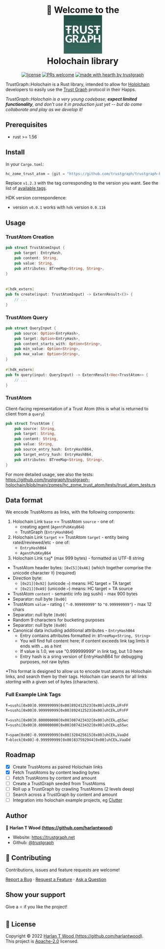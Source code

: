 <h1 align="center">
  <div>👋 Welcome to the</div>
  <img src="./doc/img/logo.png" alt="Logo" height="125">
  <div>Holochain library</div>
</h1>

<div align="center">

[![license](https://img.shields.io/github/license/trustgraph/trustgraph-holochain.svg?style=flat-square)](LICENSE.md)
[![PRs welcome](https://img.shields.io/badge/PRs-welcome-ff69b4.svg?style=flat-square)](https://github.com/trustgraph/trustgraph-holochain/issues?q=is%3Aissue+is%3Aopen+label%3A%22help+wanted%22)
[![made with hearth by trustgraph](https://img.shields.io/badge/made%20with%20%E2%99%A5%20-cc14cc.svg?style=flat-square)](https://github.com/trustgraph)

</div>


TrustGraph::Holochain is a Rust library, intended to allow for [Hololchain](https://www.holochain.org) developers to easily use the [Trust Graph](https://github.com/trustgraph/trustgraph) protocol in their Happs.

_TrustGraph::Holochain is a very young codebase; **expect limited functionality**, and don’t use it in production just yet -- but do come collaborate and play as we develop it!_

## Prerequisites

- rust >= 1.56

## Install

In your `Cargo.toml`:

```rs
hc_zome_trust_atom = {git = "https://github.com/trustgraph/trustgraph-holochain.git", rev="v1.2.3", package = "hc_zome_trust_atom"}
```

Replace `v1.2.3` with the tag corresponding to the version you want. See the list of [available tags](https://github.com/trustgraph/trustgraph-holochain/tags).

HDK version correspondence:

- version `v0.0.1` works with `hdk` version `0.0.116`

## Usage

### TrustAtom Creation

```rs
pub struct TrustAtomInput {
    pub target: EntryHash,
    pub content: String,
    pub value: String,
    pub attributes: BTreeMap<String, String>,
}


#[hdk_extern]
pub fn create(input: TrustAtomInput) -> ExternResult<()> {
    // ...
}
```

### TrustAtom Query

```rs
pub struct QueryInput {
    pub source: Option<EntryHash>,
    pub target: Option<EntryHash>,
    pub content_starts_with: Option<String>,
    pub min_value: Option<String>,
    pub max_value: Option<String>,
}

#[hdk_extern]
pub fn query(input: QueryInput) -> ExternResult<Vec<TrustAtom>> {
    // ...
}

```

### TrustAtom

Client-facing representation of a Trust Atom (this is what is returned to client from a `query`)

```rs
pub struct TrustAtom {
    pub source: String,
    pub target: String,
    pub content: String,
    pub value: String,
    pub source_entry_hash: EntryHashB64,
    pub target_entry_hash: EntryHashB64,
    pub attributes: BTreeMap<String, String>,
}
```

For more detailed usage, see also the tests: https://github.com/trustgraph/trustgraph-holochain/blob/main/zomes/hc_zome_trust_atom/tests/trust_atom_tests.rs

## Data format

We encode TrustAtoms as links, with the following components:

1. Holochain Link `base` == TrustAtom `source` - one of:
    - creating agent (`AgentPubKeyB64`)
    - TrustGraph (`EntryHashB64`)
1. Holochain Link `target` == TrustAtom `target` - entity being rated/reviewed/etc - one of:
    - `EntryHashB64`
    - `AgentPubKeyB64`
1. Holochain Link `tag`* (max 999 bytes) - formatted as UTF-8 string
  - TrustAtom header bytes: `[0xC5][0xA6]` (which together comprise the unicode character `Ŧ`) (required)
  - Direction byte:
      - `[0x21][0x92]` (unicode `→`) means: HC target = TA target
      - `[0x21][0xA9]` (unicode `↩`) means: HC target = TA source
  - TrustAtom `content` - semantic info (eg sushi) - max 900 bytes
  - Separator: null byte `[0x00]`
  - TrustAtom `value` - rating ( `"-0.999999999"` to `"0.999999999"`) - max 12 chars
  - Separator: null byte `[0x00]`
  - Random 9 characters for bucketing purposes
  - Separator: null byte `[0x00]`
  - Canonical data including additional attributes - `EntryHashB64`
      - Entry contains attributes formatted in: `BTreeMap<String, String>`
      - You will find full content here; if content exceeds link tag limts it ends with `…` as a hint
      - If value is 1.0, we use "0.999999999" in link tag, but 1.0 here
      - Entry hash is a sring version of EntryHashB64 for debugging purposes, not raw bytes

*This format is designed to allow us to encode trust atoms as Holochain links, and search them by their tags.  Holochain can search for all links _starting_ with a given set of bytes (characters).

### Full Example Link Tags

```
Ŧ→sushi[0x00]0.999999999[0x00]892412523[0x00]uhCEk…UFnFF
Ŧ↩sushi[0x00]0.999999999[0x00]892412523[0x00]uhCEk…UFnFF

Ŧ→sushi[0x00]0.800000000[0x00]087423432[0x00]uhCEk…qS5wc
Ŧ↩sushi[0x00]0.800000000[0x00]087423432[0x00]uhCEk…qS5wc

Ŧ→spam[0x00]-0.999999999[0x00]328425615[0x00]uhCEk…VaaDd
Ŧ→block[0x00]-0.999999999[0x00]837592944[0x00]uhCEk…VaaDd
```

## Roadmap

- [x] Create TrustAtoms as paired Holochain links
- [x] Fetch TrustAtoms by content leading bytes
- [ ] Fetch TrustAtoms by content and amount
- [ ] Create a TrustGraph seeded from TrustAtoms
- [ ] Roll up a TrustGraph by crawling TrustAtoms (2 levels deep)
- [ ] Search across a TrustGraph by content and amount
- [ ] Integration into holochain example projects, eg [Clutter](https://github.com/artbrock/clutter)

## Author

👤 **Harlan T Wood (https://github.com/harlantwood)**

* Website: https://trustgraph.net
* Github: [@trustgraph](https://github.com/trustgraph)

## 🤝 Contributing

Contributions, issues and feature requests are welcome!<br />

<a href="https://github.com/trustgraph/trustgraph-holochain/issues/new?assignees=&labels=bug&template=01_BUG_REPORT.md&title=bug%3A+">Report a Bug</a>
·
<a href="https://github.com/trustgraph/trustgraph-holochain/issues/new?assignees=&labels=enhancement&template=02_FEATURE_REQUEST.md&title=feat%3A+">Request a Feature</a>
·
<a href="https://github.com/trustgraph/trustgraph-holochain/discussions">Ask a Question</a>

## Show your support

Give a ⭐️ if you like the project!

## 📝 License

Copyright © 2022 [Harlan T Wood (https://github.com/harlantwood)](https://github.com/trustgraph).<br />
This project is [Apache-2.0](https://github.com/trustgraph/js-trustgraph-core/blob/master/LICENSE) licensed.
